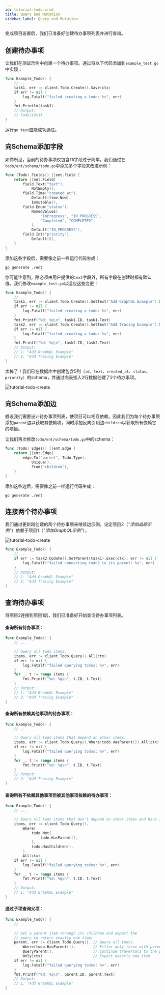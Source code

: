 ```yaml
---
id: tutorial-todo-crud
title: Query and Mutation
sidebar_label: Query and Mutation
---
```


完成项目设置后，我们已准备好创建待办事项列表并进行查询。

## 创建待办事项

让我们在测试示例中创建一个待办事项。通过将以下代码添加到`example_test.go`中实现：

```go
func Example_Todo() {
	// ...
	task1, err := client.Todo.Create().Save(ctx)
	if err != nil {
		log.Fatalf("failed creating a todo: %v", err)
	}
	fmt.Println(task1)
	// Output:
	// Todo(id=1)
}
```

运行`go test`应能成功通过。

## 向Schema添加字段

如你所见，当前的待办事项仅包含`ID`字段过于简单。我们通过在`todo/ent/schema/todo.go`中添加多个字段来改进示例：

```go
func (Todo) Fields() []ent.Field {
	return []ent.Field{
		field.Text("text").
			NotEmpty(),
		field.Time("created_at").
			Default(time.Now).
			Immutable(),
		field.Enum("status").
			NamedValues(
				"InProgress", "IN_PROGRESS",
				"Completed", "COMPLETED",
			).
			Default("IN_PROGRESS"),
		field.Int("priority").
			Default(0),
	}
}
```

添加这些字段后，需要像之前一样运行代码生成：

```console
go generate ./ent
```

你可能注意到，除必须由用户提供的`text`字段外，所有字段在创建时都有默认值。我们修改`example_test.go`以适应这些变更：

```go
func Example_Todo() {
	// ...
	task1, err := client.Todo.Create().SetText("Add GraphQL Example").Save(ctx)
	if err != nil {
		log.Fatalf("failed creating a todo: %v", err)
	}
	fmt.Printf("%d: %q\n", task1.ID, task1.Text)
	task2, err := client.Todo.Create().SetText("Add Tracing Example").Save(ctx)
	if err != nil {
		log.Fatalf("failed creating a todo: %v", err)
	}
	fmt.Printf("%d: %q\n", task2.ID, task2.Text)
    // Output:
    // 1: "Add GraphQL Example"
    // 2: "Add Tracing Example"
}
```

太棒了！我们已在数据库中创建包含5列（`id`、`text`、`created_at`、`status`、`priority`）的schema，并通过向表插入2行数据创建了2个待办事项。

![tutorial-todo-create](https://entgo.io/images/assets/tutorial-todo-create-items.png)

## 向Schema添加边

假设我们需要设计待办事项列表，使项目可以相互依赖。因此我们为每个待办事项添加`parent`边以获取其依赖项，同时添加反向引用边`children`以获取所有依赖它的项目。

让我们再次修改`todo/ent/schema/todo.go`中的schema：

```go
func (Todo) Edges() []ent.Edge {
	return []ent.Edge{
		edge.To("parent", Todo.Type).
			Unique().
			From("children"),
	}
}
```

添加这些边后，需要像之前一样运行代码生成：

```console
go generate ./ent
```

## 连接两个待办事项

我们通过更新刚创建的两个待办事项来继续边示例。设定项目2（*"添加追踪示例"*）依赖于项目1（*"添加GraphQL示例"*）。

![tutorial-todo-create](https://entgo.io/images/assets/tutorial-todo-create-edges.png)

```go
func Example_Todo() {
	// ...
	if err := task2.Update().SetParent(task1).Exec(ctx); err != nil {
		log.Fatalf("failed connecting todo2 to its parent: %v", err)
	}
    // Output:
    // 1: "Add GraphQL Example"
    // 2: "Add Tracing Example"
}
```

## 查询待办事项

将项目2连接到项目1后，我们已准备好开始查询待办事项列表。

#### 查询所有待办事项：

```go
func Example_Todo() {
	// ...

	// Query all todo items.
	items, err := client.Todo.Query().All(ctx)
	if err != nil {
		log.Fatalf("failed querying todos: %v", err)
	}
	for _, t := range items {
		fmt.Printf("%d: %q\n", t.ID, t.Text)
	}
	// Output:
	// 1: "Add GraphQL Example"
	// 2: "Add Tracing Example"
}
```

#### 查询所有依赖其他事项的待办事项：

```go
func Example_Todo() {
	// ...

	// Query all todo items that depend on other items.
	items, err := client.Todo.Query().Where(todo.HasParent()).All(ctx)
	if err != nil {
		log.Fatalf("failed querying todos: %v", err)
	}
	for _, t := range items {
		fmt.Printf("%d: %q\n", t.ID, t.Text)
	}
	// Output:
	// 2: "Add Tracing Example"
}
```

#### 查询所有不依赖其他事项但被其他事项依赖的待办事项：

```go
func Example_Todo() {
	// ...

	// Query all todo items that don't depend on other items and have items that depend them.
	items, err := client.Todo.Query().
		Where(
			todo.Not(
				todo.HasParent(),
			),
			todo.HasChildren(),
		).
		All(ctx)
	if err != nil {
		log.Fatalf("failed querying todos: %v", err)
	}
	for _, t := range items {
		fmt.Printf("%d: %q\n", t.ID, t.Text)
	}
	// Output:
	// 1: "Add GraphQL Example"
}
```

#### 通过子项查询父项：

```go
func Example_Todo() {
	// ...
	
	// Get a parent item through its children and expect the
	// query to return exactly one item.
	parent, err := client.Todo.Query(). // Query all todos.
		Where(todo.HasParent()).        // Filter only those with parents.
		QueryParent().                  // Continue traversals to the parents.
		Only(ctx)                       // Expect exactly one item.
	if err != nil {
		log.Fatalf("failed querying todos: %v", err)
	}
	fmt.Printf("%d: %q\n", parent.ID, parent.Text)
	// Output:
	// 1: "Add GraphQL Example"
}
```